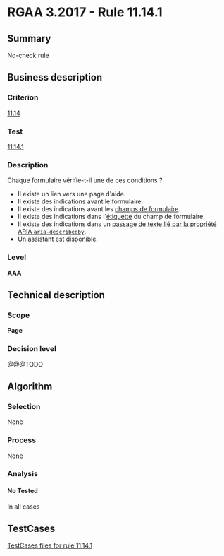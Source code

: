 # RGAA 3.2017 - Rule 11.14.1

## Summary
No-check rule


## Business description

### Criterion
[11.14](http://references.modernisation.gouv.fr/rgaa-accessibilite/criteres.html#crit-11-14)

### Test
[11.14.1](http://references.modernisation.gouv.fr/rgaa-accessibilite/criteres.html#test-11-14-1)

### Description
<div lang="fr">Chaque formulaire v&#xE9;rifie-t-il une de ces conditions&nbsp;? <ul><li>Il existe un lien vers une page d'aide.</li> <li>Il existe des indications avant le formulaire.</li> <li>Il existe des indications avant les <a href="http://references.modernisation.gouv.fr/rgaa-accessibilite/glossaire.html#champ-de-saisie-de-formulaire">champs de formulaire</a>.</li> <li>Il existe des indications dans l'<a href="http://references.modernisation.gouv.fr/rgaa-accessibilite/glossaire.html#tiquette-de-champs-de-formulaire">&#xE9;tiquette</a> du champ de formulaire.</li> <li>Il existe des indications dans un <a href="http://references.modernisation.gouv.fr/rgaa-accessibilite/glossaire.html#passage-texte-aria">passage de texte li&#xE9; par la propri&#xE9;t&#xE9; ARIA <code lang="en">aria-describedby</code></a>.</li> <li>Un assistant est disponible.</li> </ul></div>

### Level
**AAA**


## Technical description

### Scope
**Page**

### Decision level
@@@TODO


## Algorithm

### Selection
None

### Process
None

### Analysis

#### No Tested
In all cases


##  TestCases

[TestCases files for rule 11.14.1](https://github.com/Asqatasun/Asqatasun/tree/develop/rules/rules-rgaa3.2017/src/test/resources/testcases/rgaa32017/Rgaa32017Rule111401/)


